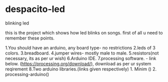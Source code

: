 # despacito-led
blinking led

this is the project which shows how led blinks on songs.
first of all u need to remember these points.

  1.You should have an arduino, any board type- no restrictions
  2.leds of 3 colors.
  3.breadboard.
  4.jumper wires- mostly male to male.
  5.resistors(not necessary, its as per ur wish)
  6.Arduino IDE.
  7.processing software. - link below.
    (https://processing.org/download/), download as per ur system reqirement
  8.Two arduino libraries.(links given respectively)
      1. Minim ()
      2. processing-arduino()
